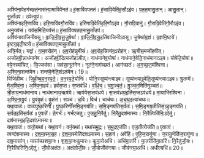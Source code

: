 

  
अश्वि॑ना॒वेहग॑च्छतं॒नास॑त्या॒माविवे॑नतं॥ हं॒सावि॑वपततं। हं॒सावि॒वेति॑हं॒सौऽइ॑व। प॒त॒त॒मासु॒तान्। आसु॒तान्। सु॒ताँउप॑। उपेत्युप॑॥  
अश्वि॑नाहरि॒णावि॑व। हरि॒णावि॑वगौ॒रावि॑व। हरि॑णावि॒वेति॑ह॒रि॒णौऽइ॑व। गौ॒रावि॒वानु॑। गौ॒रावि॒वेति॑गौ॒रौऽइ॑व। अनु॒यव॑सं। यव॑स॒मिति॒यव॑सं॥ हं॒सावि॑वपतत॒मासु॒ताँउप॑॥  
अश्वि॑नावाजिनीवसू। वा॒जि॒नी॒व॒सू॒जु॒षेथां॑। वा॒जि॒नी॒व॒सू॒इति॑वाजिनीऽवसू। जु॒षेथां॑य॒ज्ञं। य॒ज्ञमि॒ष्टये॑। इ॒ष्टय॒इती॒ष्टये॑॥ हं॒सावि॑वपतत॒मासु॒ताँउप॑॥  
अत्रि॒र्यत्। यद्वां॑। वा॒म॒वरोह॑न्। अ॒व॒रोह॑न्नृ॒बीसं॑। अ॒व॒रोह॒न्नित्य॑व॒ऽरोह॑न्। ऋ॒बीस॒मजो॑हवीत्। अजो॑हवी॒न्नाध॑मानेव। अजो॑हवी॒दित्यजो॑हऽवीत्। नाध॑मानेव॒योषा॑। नाध॑माने॒वेति॒नाध॑मानाऽइव। योषेति॒योषा॑॥ श्ये॒नस्य॑चित्। चि॒ज्जव॑सा। जव॑सा॒नूत॑नेन। नूत॑ने॒नाग॑च्छतं। आग॑च्छतं। अ॒ग॒च्छ॒त॒म॑श्विना। अ॒श्वि॒ना॒शन्त॑मेन। शन्त॑मे॒नेति॒शंऽत॑मेन। 19॥  
विजि॑हीष्व। जि॒ही॒ष्व॒व॒न॒स्प॒ते॒। व॒न॒स्प॒ते॒योनिः॑। योनि॒स्सूष्य॑न्त्याइव। सूष्य॑न्त्याइ॒वेति॒सूष्य॑न्त्याःऽइव॥ श्रु॒तम्मे॑। मे॒अ॒श्वि॒ना॒। अ॒श्वि॒ना॒हवं॑। हवं॑स॒प्त। स॒प्तव॑ध्रिं। व॒ध्रिं॒च॒। च॒मु॒ञ्च॒तं॒। मु॒ञ्च॒त॒मिति॑मुञ्चतं॥  
भी॒ताय॒नाध॑मानाय। नाध॑मानाय॒ऋष॑ये। ऋष॑येस॒प्तव॑ध्रये। स॒प्तव॑ध्रय॒इति॑स॒प्तऽव॑ध्रये॥ मा॒याभि॑रश्विना। अ॒श्वि॒ना॒यु॒वं। यु॒वंवृ॒क्षं। वृ॒क्षंसं। सञ्च॑। च॒वि। विच॑। चाच॑थः। अ॒च॒थ॒इत्या॑चथः॥  
यथा॒वातः॑। वातः॑पुष्क॒रिणीं॑। पु॒ष्क॒रिणीं॑समि॒ङ्गय॑ति। स॒मि॒ङ्गय॑तिस॒र्वतः॑। स॒मि॒ङ्गय॒तीति॑सं॒ऽइ॒ङ्गय॑ति। स॒र्वत॒इति॑स॒र्वतः॑॥ ए॒वाते॑। ते॒गर्भः॑। गर्भ॑एजतु। ए॒ज॒तु॒नि॒रैतु॑। नि॒रैतु॒दश॑मास्यः। नि॒रैत्विति॑निः॒ऽऐतु॑। दश॑मास्य॒इति॒दश॑ऽमास्यः॥  
यथा॒वातः॑। वातो॒यथा॑। यथा॒वनं॑। वनं॒यथा॑। यथा॑समु॒द्रः। स॒मु॒द्रएज॑ति। एज॒तीत्येज॑ति॥ ए॒वात्वं। त्वन्द॑शमास्यः। द॒श॒मा॒स्य॒स॒ह। द॒श॒मा॒स्येति॑दशऽमास्य। स॒हाव॑। अवे॑हि। ए॒हि॒ज॒रायु॑णा। ज॒रायु॒णॆति॑ज॒रायु॑णा॥  
दश॒मासा॑न्। मासा॑च्छशया॒नः। श॒श॒या॒नःकु॒मारः। कु॒मा॒रोअधि॑। अधि॑मा॒तरि॑। मा॒तरीति॑मा॒तरि॑॥ नि॒रैतु॑जी॒वः। नि॒रैत्विति॑निः॒ऽऐतु॑। जी॒वोअक्ष॑तः। अक्ष॑तोजी॒वः। जी॒वोजीव॑न्त्याः। जीव॑न्त्या॒अधि॑। अधीत्यधि॑॥ 20॥  
